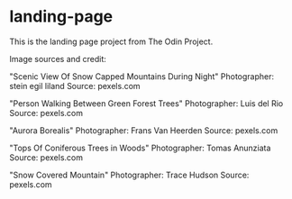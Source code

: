 # landing-page
This is the landing page project from The Odin Project.

Image sources and credit:

"Scenic View Of Snow Capped Mountains During Night"
Photographer: stein egil liland
Source: pexels.com

"Person Walking Between Green Forest Trees"
Photographer: Luis del Rio
Source: pexels.com

"Aurora Borealis"
Photographer: Frans Van Heerden
Source: pexels.com

"Tops Of Coniferous Trees in Woods"
Photographer: Tomas Anunziata
Source: pexels.com

"Snow Covered Mountain"
Photographer: Trace Hudson
Source: pexels.com